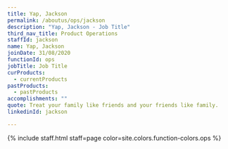 ```yaml
---
title: Yap, Jackson
permalink: /aboutus/ops/jackson
description: "Yap, Jackson - Job Title"
third_nav_title: Product Operations
staffId: jackson
name: Yap, Jackson
joinDate: 31/08/2020
functionId: ops
jobTitle: Job Title
curProducts:
  - currentProducts
pastProducts:
  - pastProducts
accomplishments: ""
quote: Treat your family like friends and your friends like family.
linkedinId: jackson

---
```


{% include staff.html staff=page color=site.colors.function-colors.ops %}
